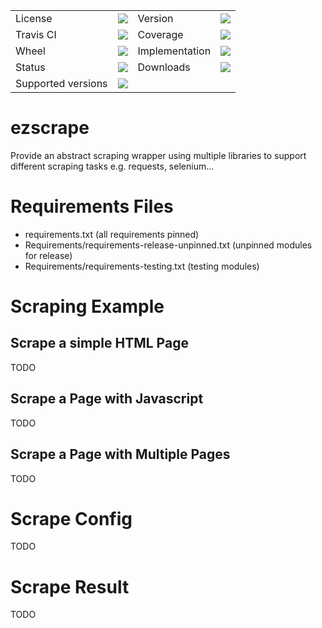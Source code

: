 <table>
    <tr>
        <td>License</td>
        <td><img src='https://img.shields.io/pypi/l/ezscrape.svg'></td>
        <td>Version</td>
        <td><img src='https://img.shields.io/pypi/v/ezscrape.svg'></td>
    </tr>
    <tr>
        <td>Travis CI</td>
        <td><img src='https://travis-ci.org/ericziethen/ezscrape.svg?branch=master'></td>
        <td>Coverage</td>
        <td><img src='https://codecov.io/gh/ericziethen/ezscrape/branch/master/graph/badge.svg'></td>
    </tr>
    <tr>
        <td>Wheel</td>
        <td><img src='https://img.shields.io/pypi/wheel/ezscrape.svg'></td>
        <td>Implementation</td>
        <td><img src='https://img.shields.io/pypi/implementation/ezscrape.svg'></td>
    </tr>
    <tr>
        <td>Status</td>
        <td><img src='https://img.shields.io/pypi/status/ezscrape.svg'></td>
        <td>Downloads</td>
        <td><img src='https://img.shields.io/pypi/dm/ezscrape.svg'></td>
    </tr>
    <tr>
        <td>Supported versions</td>
        <td><img src='https://img.shields.io/pypi/pyversions/ezscrape.svg'></td>
    </tr>
</table>

# ezscrape
Provide an abstract scraping wrapper using multiple libraries to support different scraping tasks e.g. requests, selenium...

# Requirements Files
* requirements.txt (all requirements pinned)
* Requirements/requirements-release-unpinned.txt (unpinned modules for release)
* Requirements/requirements-testing.txt (testing modules)

# Scraping Example

## Scrape a simple HTML Page

TODO

## Scrape a Page with Javascript

TODO

## Scrape a Page with Multiple Pages

TODO

# Scrape Config

TODO

# Scrape Result

TODO


